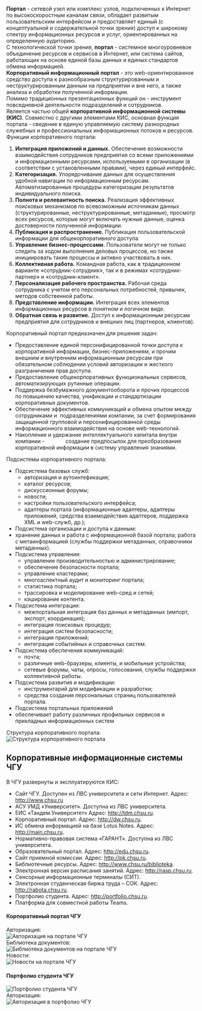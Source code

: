 **Портал** - сетевой узел или комплекс узлов, подключенных к Интернет по высокоскоростным каналам связи, обладает развитым пользовательским интерфейсом и предоставляет единый (с концептуальной и содержательной точки зрения) доступ к широкому спектру информационных ресурсов и услуг, ориентированных на определенную аудиторию.  
С технологической точки зрения, **портал** - системное многоуровневое объединение ресурсов и сервисов в Интернет, или система сайтов, работающих на основе единой базы данных и единых стандартов обмена информацией.  
**Корпоративный информационный портал** - это web-ориентированное средство доступа к разнообразным структурированным и неструктурированным данным на предприятии и вне него, а также анализа и обработки полученной информации.  
Помимо традиционных презентационных функций он - инструмент повседневной деятельности подразделений и сотрудников.  
Является частью общей **корпоративной информационной системы (КИС)**. Совместно с другими элементами КИС, основная функция портала - сведение в единую управляемую систему разнородных служебных и профессиональных информационных потоков и ресурсов.  
Функции корпоративного портала:
1. **Интеграция приложений и данных.** Обеспечение возможности взаимодействия сотрудников предприятия со всеми приложениями и информационными ресурсами, используемыми в организации (в соответствии с установленными правами), через единый интерфейс.
2. **Категоризация.** Упорядочивание данных для осуществления удобной навигации по информационным ресурсам. Автоматизированные процедуры категоризации результатов индивидуального поиска.
3. **Полнота и релевантность поиска.** Реализация эффективных поисковых механизмов по всевозможным источникам данных (структурированные, неструктурированные, метаданные), просмотр всех ресурсов, которые могут включать нужные данные, оценка достоверности полученной информации.
4. **Публикация и распространение.** Публикация пользовательской информации для общекорпоративного доступа
5. **Управление бизнес-процессами.** Пользователи могут не только следить за ходом выполнения деловых процессов, но также инициировать такие процессы и активно участвовать в них.
6. **Коллективная работа.** Командная работа, как в традиционном варианте «сотрудник-сотрудник», так и в режимах «сотрудник-партнер» и «сотрудник-клиент».
7. **Персонализация рабочего пространства.** Рабочая среда сотрудника с учетом его персональных потребностей, привычек, методов собственной работы.
8. **Представление информации.** Интеграция всех элементов информационных ресурсов в понятном и логичном виде.
9. **Обратная связь и развитие.** Доступ к информационным ресурсам предприятия для сотрудников и внешних лиц (партнеров, клиентов).
  
Корпоративный портал предназначен для решения задач:
- Предоставление единой персонифицированной точки доступа к корпоративной информации, бизнес-приложениям, и прочим внешним и внутренним информационным ресурсам при обязательном соблюдении условий авторизации и жесткого разграничения прав доступа.
- Предоставление общекорпоративных функциональных сервисов, автоматизирующих рутинные операции.
- Поддержка безбумажного документооборота и прочих процессов по повышению качества, унификации и стандартизации корпоративных документов.
- Обеспечение эффективных коммуникаций и обмена опытом между сотрудниками и  подразделениями компании, за счет формирования защищенной групповой и персонифицированной среды информационного взаимодействия на основе web-технологий.
- Накопление и удержание интеллектуального капитала внутри компании -              создание предпосылок для преобразования корпоративной информации в систему управления знаниями.
  
Подсистемы корпоративного портала:
- Подсистема базовых служб:
	- авторизация и аутоинтефикация;
	- каталог ресурсов;
	- дискуссионные форумы;
	- новости;
	- настройки пользовательского интерфейса;
	- адаптеры портала (информационные адаптеры, адаптеры приложений, средства взаимодействия адаптеров, поддержка XML и web-служб, др.);
- Подсистема организации и доступа к данным:
- хранение данных и работа с информационной базой портала; работа с метаинформацией (службы поддержки метаданных, справочники метаданных).
- Подсистема управления:
	- управление производительностью и администрирование;
	- обеспечение безопасности портала;
	- управление кластерами;
	- многоаспектный аудит и мониторинг портала;
	- статистика портала;
	- трассировка и моделирование web-сред и сетей;
	- кэширование контента.
- Подсистема интеграции:
	- межпортальная интеграция баз данных и метаданных (импорт, экспорт, координация);
	- интеграция поисковых процедур;
	- интеграция систем безопасности;
	- интеграция приложений;
	- интеграция событийных и справочных систем.
- Подсистема обеспечения коммуникаций:
	- почта;
	- различные web-браузеры, клиенты, и мобильные устройства;
	- сетевые форумы, чаты, опросы, голосования, службы поддержки коллективной работы.
- Подсистема развития и модификации:
	- инструментарий для модификации и разработки;
	- средства создания персональных страниц пользователей портала.
- Подсистема портальных приложений
- обеспечивает работу различных профильных сервисов и прикладных информационных систем
  
Структура корпоративного портала:  
![Структура корпоративного портала](../Pictures/08_01.%20Структура%20корпоративного%20портала.png)  
## Корпоративные информационные системы ЧГУ
В ЧГУ развернуты и эксплуатируются КИС:
- Сайт ЧГУ. Доступен из ЛВС университета и сети Интернет. Адрес: http://www.chsu.ru
- АСУ УМД «Университет». Доступна из ЛВС университета.
- ЕИС «Тандем.Университет» Адрес: http://tdm.chsu.ru.
- Корпоративный портал. Адрес: http://dw.chsu.ru.
- ИС обмена информацией на базе Lotus Notes. Адрес: http://main.chsu.ru.
- Нормативно-правовая система «ГАРАНТ». Доступна из ЛВС университета.
- Образовательный портал. Адрес: http://edu.chsu.ru.
- Сайт приемной комиссии. Адрес: http://pk.chsu.ru.
- Библиотечные ресурсы. Адрес: http://www.chsu.ru/biblioteka.
- Электронная версия расписания занятий. Адрес: http://rasp.chsu.ru.
- Сенсорные информационные терминалы (СИТ).
- Электронная студенческая биржа труда – СОК. Адрес: http://rabota.chsu.ru.
- Портфолио студента. Адрес: http://portfolio.chsu.ru.  
- Платформа для совместной работы Teams.
#### Корпоративный портал ЧГУ
Авторизация:  
![Авторизация на портале ЧГУ](../Pictures/08_02.%20Авторизация%20на%20портале%20ЧГУ.png)  
Библиотека документов:  
![Библиотека документов на портале ЧГУ](../Pictures/08_03.%20Библиотека%20документов%20на%20портале%20ЧГУ.png)  
Новости:  
![Новости на портале ЧГУ](../Pictures/08_04.%20Новости%20на%20портале%20ЧГУ.png)  
#### Портфолио студента ЧГУ  
![Портфолио студента ЧГУ](../Pictures/08_05.%20Портфолио%20студента%20ЧГУ.png)  
Авторизация:  
![Авторизация в портфолио ЧГУ](../Pictures/08_06.%20Авторизация%20в%20портфолио%20ЧГУ.png)